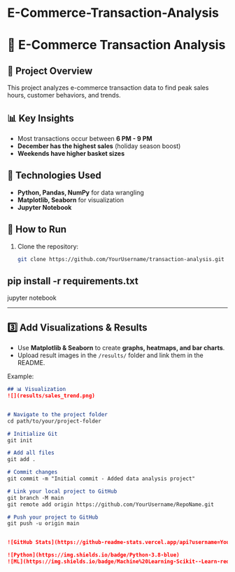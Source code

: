 # E-Commerce-Transaction-Analysis
# 🛒 E-Commerce Transaction Analysis  

## 📌 Project Overview  
This project analyzes e-commerce transaction data to find peak sales hours, customer behaviors, and trends.  

## 📊 Key Insights  
- Most transactions occur between **6 PM - 9 PM**  
- **December has the highest sales** (holiday season boost)  
- **Weekends have higher basket sizes**  

## 🔧 Technologies Used  
- **Python, Pandas, NumPy** for data wrangling  
- **Matplotlib, Seaborn** for visualization  
- **Jupyter Notebook**  

## 🚀 How to Run  
1. Clone the repository:  
   ```bash
   git clone https://github.com/YourUsername/transaction-analysis.git

## pip install -r requirements.txt

jupyter notebook

---

## **3️⃣ Add Visualizations & Results**  
- Use **Matplotlib & Seaborn** to create **graphs, heatmaps, and bar charts**.  
- Upload result images in the `/results/` folder and link them in the README.  

Example:  
```markdown
## 📊 Visualization  
![](results/sales_trend.png)


# Navigate to the project folder
cd path/to/your/project-folder

# Initialize Git
git init

# Add all files
git add .

# Commit changes
git commit -m "Initial commit - Added data analysis project"

# Link your local project to GitHub
git branch -M main
git remote add origin https://github.com/YourUsername/RepoName.git

# Push your project to GitHub
git push -u origin main


![GitHub Stats](https://github-readme-stats.vercel.app/api?username=YourUsername&show_icons=true&theme=radical)

![Python](https://img.shields.io/badge/Python-3.8-blue)
![ML](https://img.shields.io/badge/Machine%20Learning-Scikit--Learn-red)


